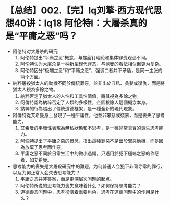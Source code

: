 # 【总结】002.【完】lq刘擎·西方现代思想40讲：lq18 阿伦特I：大屠杀真的是“平庸之恶”吗？

-   阿伦特对大屠杀的研究
    1.  阿伦特提出“平庸之恶”概念，与螺丝钉理论和集体罪责观点不同。
    2.  阿伦特认为大屠杀是一种新型现代罪恶，与鲍曼的看法相似但更为复杂。
    3.  阿伦特区分“极端之恶”和“平庸之恶”，强调二者并不矛盾，是同一主张的两个方面。
-   納粹屠殺猶太人的動機不同於傳統罪惡，並非出於自私、貪婪或復仇，而是將猶太人視為多餘之物。
    1.  納粹否定了猶太人的人性和工具性價值，將其視為多餘之物。
    2.  阿倫特認為納粹否定了人類的多樣性，企圖根除人這個概念本身。
    3.  納粹的行為超出了傳統道德框架，是一種全新的現代現象。
-   阿倫特從艾希曼身上發現了一種平庸性，他並非邪惡或殘暴，而是喪失了思考能力。
    1.  艾希曼的平庸性表現為無私狀態和不思考，是一種非常真實的喪失思考能力。
    2.  阿倫特提出了平庸之惡的概念，指出這種罪惡不是出於邪惡動機，而是因為放棄了思考而作惡。
    3.  平庸之惡不同於日常生活中的微小過錯，只適用於犯下極端之惡的作惡者，如艾希曼。
-   思考能力的喪失是大屠殺研究中的難題，为何普通人会犯下非同寻常的罪行，以及为何正常人会失去思考能力？
    1.  平庸之恶并非答案，而是更深层次问题的起点。
    2.  阿伦特所说的思考能力喪失意味着什么？如何保持思考能力？
    3.  道德善恶问题中，思考扮演着重要角色，思考在道德问题中的作用是什么？
